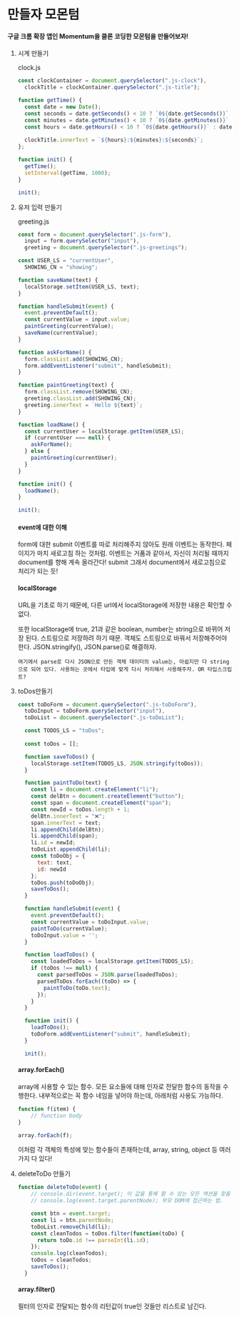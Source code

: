 # 만들자 모몬텀

#### 구글 크롬 확장 앱인 Momentum을 클론 코딩한 모몬텀을 만들어보자!

1. 시계 만들기

   clock.js

   ```javascript
   const clockContainer = document.querySelector(".js-clock"),
     clockTitle = clockContainer.querySelector(".js-title");
   
   function getTime() {
     const date = new Date();
     const seconds = date.getSeconds() < 10 ? `0${date.getSeconds()}` : date.getSeconds();
     const minutes = date.getMinutes() < 10 ? `0${date.getMinutes()}` : date.getMinutes();
     const hours = date.getHours() < 10 ? `0${date.getHours()}` : date.getHours();
     
     clockTitle.innerText = `${hours}:${minutes}:${seconds}`;
   };
   
   function init() {
     getTime();
     setInterval(getTime, 1000);
   }
   
   init();
   ```

   

2. 유저 입력 만들기

   greeting.js

   ```javascript
   const form = document.querySelector(".js-form"),
     input = form.querySelector("input"),
     greeting = document.querySelector(".js-greetings");
   
   const USER_LS = "currentUser",
     SHOWING_CN = "showing";
   
   function saveName(text) {
     localStorage.setItem(USER_LS, text);
   }
   
   function handleSubmit(event) {
     event.preventDefault();
     const currentValue = input.value;
     paintGreeting(currentValue);
     saveName(currentValue);
   }
   
   function askForName() {
     form.classList.add(SHOWING_CN);
     form.addEventListener("submit", handleSubmit);
   }
   
   function paintGreeting(text) {
     form.classList.remove(SHOWING_CN);
     greeting.classList.add(SHOWING_CN);
     greeting.innerText = `Hello ${text}`;
   }
   
   function loadName() {
     const currentUser = localStorage.getItem(USER_LS);
     if (currentUser === null) {
       askForName();  
     } else {
       paintGreeting(currentUser);
     }
   }
   
   function init() {
     loadName();
   }
   
   init();
   ```

   #### event에 대한 이해

   form에 대한 submit 이벤트를 따로 처리해주지 않아도 원래 이벤트는 동작한다. 페이지가 마치 새로고침 하는 것처럼. 이벤트는 거품과 같아서, 자신이 처리될 때까지 document를 향해 계속 올라간다! submit 그래서 document에서 새로고침으로 처리가 되는 듯!

   #### localStorage

   URL을 기초로 하기 때문에, 다른 url에서 localStorage에 저장한 내용은 확인할 수 없다.

   또한 localStorage에 true, 21과 같은 boolean, number는 string으로 바뀌어 저장 된다. 스트링으로 저장하려 하기 때문. 객체도 스트링으로 바꿔서 저장해주어야 한다. JSON.stringify(), JSON.parse()로 해결하자.
   
   `여기에서 parse로 다시 JSON으로 만든 객체 데이터의 value는, 아쉽지만 다 string으로 되어 있다. 사용하는 곳에서 타입에 맞게 다시 처리해서 사용해주자. OR 타입스크립트?`



3. toDos만들기

   ```javascript
   const toDoForm = document.querySelector(".js-toDoForm"),
     toDoInput = toDoForm.querySelector("input"),
     toDoList = document.querySelector(".js-toDoList");
   
     const TODOS_LS = "toDos";
     
     const toDos = [];
   
     function saveToDos() {
       localStorage.setItem(TODOS_LS, JSON.stringify(toDos));
     }
   
     function paintToDo(text) {
       const li = document.createElement("li");
       const delBtn = document.createElement("button");
       const span = document.createElement("span");
       const newId = toDos.length + 1;
       delBtn.innerText = "❌";
       span.innerText = text;
       li.appendChild(delBtn);
       li.appendChild(span);
       li.id = newId;
       toDoList.appendChild(li);
       const toDoObj = {
         text: text,
         id: newId
       };
       toDos.push(toDoObj);
       saveToDos();
     }
   
     function handleSubmit(event) {
       event.preventDefault();
       const currentValue = toDoInput.value;
       paintToDo(currentValue);
       toDoInput.value = '';
     }
   
     function loadToDos() {
       const loadedToDos = localStorage.getItem(TODOS_LS);
       if (toDos !== null) {
         const parsedToDos = JSON.parse(loadedToDos);
         parsedToDos.forEach((toDo) => {
           paintToDo(toDo.text);
         });
       }
     }
   
     function init() {
       loadToDos();
       toDoForm.addEventListener("submit", handleSubmit);
     }
   
     init();
   
   ```

   #### array.forEach()

   array에 사용할 수 있는 함수. 모든 요소들에 대해 인자로 전달한 함수의 동작을 수행한다. 내부적으로는 꼭 함수 네임을 넣어야 하는데, 아래처럼 사용도 가능하다.

   ```javascript
   function f(item) {
       // function body
   }
   
   array.forEach(f);
   ```

   이처럼 각 객체의 특성에 맞는 함수들이 존재하는데, array, string, object 등 여러가지 다 있다!

   
   
4. deleteToDo 만들기

   ```javascript
   function deleteToDo(event) {
       // console.dir(event.target); 이 값을 통해 할 수 있는 모든 액션을 찾을 수 있다.
       // console.log(event.target.parentNode); 부모 DOM에 접근하는 법.
   
       const btn = event.target;
       const li = btn.parentNode;
       toDoList.removeChild(li);
       const cleanTodos = toDos.filter(function(toDo) {
         return toDo.id !== parseInt(li.id);
       });
       console.log(cleanTodos);
       toDos = cleanTodos;
       saveToDos();
     }
   ```

   #### array.filter()

   필터의 인자로 전달되는 함수의 리턴값이 true인 것들만 리스트로 남긴다.